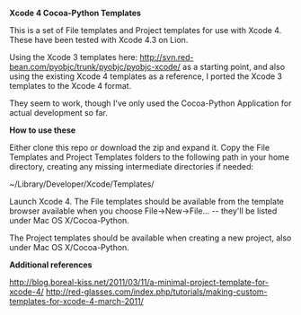 **Xcode 4 Cocoa-Python Templates**

This is a set of File templates and Project templates for use with Xcode 4. These have been tested with Xcode 4.3 on Lion.

Using the Xcode 3 templates here: http://svn.red-bean.com/pyobjc/trunk/pyobjc/pyobjc-xcode/ as a starting point, and also using the existing Xcode 4 templates as a reference, I ported the Xcode 3 templates to the Xcode 4 format.

They seem to work, though I've only used the Cocoa-Python Application for actual development so far.

**How to use these**

Either clone this repo or download the zip and expand it. Copy the File Templates and Project Templates folders to the following path in your home directory, creating any missing intermediate directories if needed:

~/Library/Developer/Xcode/Templates/

Launch Xcode 4. The File templates should be available from the template browser available when you choose File->New->File... -- they'll be listed under Mac OS X/Cocoa-Python.

The Project templates should be available when creating a new project, also under Mac OS X/Cocoa-Python.

**Additional references**

http://blog.boreal-kiss.net/2011/03/11/a-minimal-project-template-for-xcode-4/
http://red-glasses.com/index.php/tutorials/making-custom-templates-for-xcode-4-march-2011/

